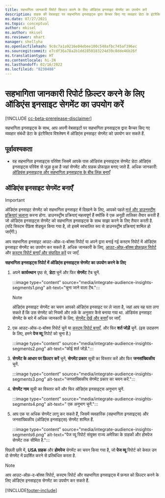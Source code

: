```yaml
---
title: सहभागिता जानकारी रिपोर्ट फ़िल्टर करने के लिए ऑडिएंस इनसाइट सेगमेंट का उपयोग करें
description: ग्राहक की वेबसाइट पर सहभागिता इनसाइट्स द्वारा कैप्चर किए गए व्यवहार डेटा के इंटरैक्टिव विश्लेषण में ऑडिएंस इनसाइट्स सेगमेंट का उपयोग करें.
ms.date: 07/27/2021
ms.topic: conceptual
author: mkisel
ms.author: mkisel
ms.reviewer: mhart
manager: shellyha
ms.openlocfilehash: 9c8c7a1a9216e04ebee100c548afbc745af396ec
ms.sourcegitcommit: e7cdf36a78a2b1dd2850183224d39c8dde46b26f
ms.translationtype: HT
ms.contentlocale: hi-IN
ms.lasthandoff: 02/16/2022
ms.locfileid: "8230488"
---
```

# <a name="use-audience-insights-segments-to-filter-engagement-insights-reports"></a>सहभागिता जानकारी रिपोर्ट फ़िल्टर करने के लिए ऑडिएंस इनसाइट सेगमेंट का उपयोग करें

[!INCLUDE [cc-beta-prerelease-disclaimer](includes/cc-beta-prerelease-disclaimer.md)]

सहभागिता इनसाइट्स के साथ, आप अपनी वेबसाइटों पर सहभागिता इनसाइट्स द्वारा कैप्चर किए गए व्यवहार संबंधी डेटा के इंटरैक्टिव विश्लेषण में ऑडिएंस इनसाइट सेगमेंट को उपयोग कर सकते हैं.

## <a name="prerequisite"></a>पूर्वावश्यकता

- वह सहभागिता इनसाइट्स परिवेश जिसमें आपके पास ऑडियंस इनसाइट्स सेगमेंट डेटा ऑडिएंस इनसाइट्स परिवेश से जुड़ा हुआ है जहां सेगमेंट और ग्राहक प्रोफाइल बनाए जाते हैं. अधिक जानकारी: [ऑडियंस इनसाइट्स और सहभागिता इनसाइट्स के बीच लिंक बनाएँ](integrate-audience-insights-engagement-insights.md)

## <a name="create-audience-insights-segments"></a>ऑडिएंस इनसाइट सेगमेंट बनाएँ 

> [!IMPORTANT]
> ऑडिएंस इनसाइट सेगमेंट को सहभागिता इनसाइट में दिखाने के लिए, आपको पहले [मर्ज और डाउनस्ट्रीम प्रक्रियाएं चलाना](../audience-insights/merge-entities.md) करना होगा. डाउनस्ट्रीम प्रक्रियाएं महत्वपूर्ण हैं क्योंकि वे एक अनूठी तालिका तैयार करती हैं जो ऑडिएंस इनसाइट्स सेगमेंट को सहभागिता इनसाइट्स के साथ साझा करने के लिए तैयार करती है. (यदि सिस्टम रीफ्रेश शेड्यूल किया गया है, तो इसमें स्वचालित रूप से डाउनस्ट्रीम प्रक्रियाएं शामिल हो जाएँगी.)

आप सहभागिता इनसाइट आउट-ऑफ़-द-बॉक्स रिपोर्ट या अपने द्वारा बनाई गई कस्टम रिपोर्ट में ऑडिएंस इनसाइट सेगमेंट का उपयोग कर सकते हैं. अधिक जानकारी के लिए, [आउट-ऑफ़-बॉक्स प्रोफ़ाइल रिपोर्ट](profile-reports.md) और [कस्टम रिपोर्ट बनाएँ और संपादित करें](custom-reports.md) पर जाएँ.

**सहभागिता इनसाइट्स रिपोर्ट में ऑडिएंस इनसाइट्स सेगमेंट का उपयोग करने के लिए**

1. अपने **कार्यस्थान** पृष्ठ से, **डेटा** चुनें और फिर **सेगमेंट** टैब चुनें.

    :::image type="content" source="media/integrate-audience-insights-segments1.png" alt-text="चुना जाने वाला टैब.":::

   >[!NOTE]
   > ऑडिएंस इनसाइट सेगमेंट का चयन आपको ऑडिएंस इनसाइट पर ले जाता है, जहां आप यह पता लगा सकते हैं कि उस सेगमेंट को नियमों और तर्क के अनुसार कैसे बनाया गया था. ऑडियंस इनसाइट सेगमेंट के बारे में अधिक जानकारी के लिए, [सेगमेंट देखें और बनाएँ](../audience-insights/segments.md) पर जाएँ.

2. एक आउट-ऑफ-द-बॉक्स रिपोर्ट चुनें या [कस्टम रिपोर्ट बनाएँ](custom-reports.md), और फिर **शर्त जोड़ें** चुनें. (इस उदाहरण के लिए, हमने **पेज व्यू** रिपोर्ट को चुना है.)

    :::image type="content" source="media/integrate-audience-insights-segments2.png" alt-text="कोई शर्त जोड़ें.":::

3. **सेगमेंट के आधार पर फ़िल्टर करें** चुनें, **सेगमेंट प्रकार** सूची का विस्तार करें और फिर **जनसांख्यिकीय** चुनें.

    :::image type="content" source="media/integrate-audience-insights-segments3.png" alt-text="जनसांख्यिकीय सेगमेंट प्रकार का चयन करें.":::

4. **सेगमेंट नाम** सूची का विस्तार करें और फिर ऑडिएंस इनसाइट्स अनुभाग चुनें.

    :::image type="content" source="media/integrate-audience-insights-segments4.png" alt-text=" एक अनुभाग चुनें.":::

5. आप एक या अधिक सेगमेंट लागू कर सकते हैं, जिसमें व्यवहारिक (सहभागिता इनसाइट्स) और जनसांख्यिकीय (ऑडिएंस इनसाइट्स) सेगमेंट शामिल हैं. 

    :::image type="content" source="media/integrate-audience-insights-segments6.png" alt-text="पेज व्यू रिपोर्ट संयुक्त राज्य अमेरिका के ग्राहकों और होमपेज सेगमेंट तक सीमित है.":::

पिछली छवि में, **USA ग्राहक** और **होमपेज** सेगमेंट का चयन किया गया है, जो **पेज व्यू** रिपोर्ट को केवल उन दो सेगमेंट में प्रदर्शित करने से प्रतिबंधित करता है. 


>[!NOTE]
> आप आउट-ऑफ़-द-बॉक्स रिपोर्ट, कस्टम रिपोर्ट और सहभागिता इनसाइट्स में फ़नल को फ़िल्टर करने के लिए ऑडिएंस इनसाइट्स सेगमेंट का उपयोग कर सकते हैं. 


[!INCLUDE[footer-include](../includes/footer-banner.md)]